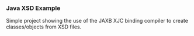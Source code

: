 ### Java XSD Example
Simple project showing the use of the JAXB XJC binding compiler to create classes/objects from XSD files. 
